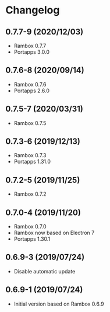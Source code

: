 # Changelog

## 0.7.7-9 (2020/12/03)

* Rambox 0.7.7
* Portapps 3.0.0

## 0.7.6-8 (2020/09/14)

* Rambox 0.7.6
* Portapps 2.6.0

## 0.7.5-7 (2020/03/31)

* Rambox 0.7.5

## 0.7.3-6 (2019/12/13)

* Rambox 0.7.3
* Portapps 1.31.0

## 0.7.2-5 (2019/11/25)

* Rambox 0.7.2

## 0.7.0-4 (2019/11/20)

* Rambox 0.7.0
* Rambox now based on Electron 7
* Portapps 1.30.1

## 0.6.9-3 (2019/07/24)

* Disable automatic update

## 0.6.9-1 (2019/07/24)

* Initial version based on Rambox 0.6.9
